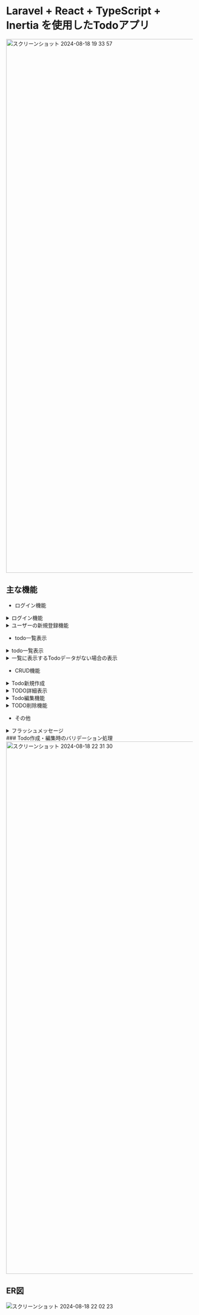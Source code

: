 # Laravel + React + TypeScript + Inertia を使用したTodoアプリ
<img width="1440" alt="スクリーンショット 2024-08-18 19 33 57" src="https://github.com/user-attachments/assets/3f1e9d41-df1f-4157-bbfe-a82a90deb8f8">

## 主な機能
- ログイン機能
<details><summary>ログイン機能</summary>

  ### ユーザーのログインが可能
  <img width="1440" alt="スクリーンショット 2024-08-18 19 51 02" src="https://github.com/user-attachments/assets/1e4f4271-e925-4665-b9ab-5155e5d45d5e">

  <img width="1440" alt="スクリーンショット 2024-08-18 19 58 58" src="https://github.com/user-attachments/assets/54b00625-a585-49f5-a3b9-af3db6d14919">
  </details>
  <details><summary>ユーザーの新規登録機能</summary>

  ### ユーザーの新規登録が可能
 <img width="1437" alt="スクリーンショット 2024-08-18 19 53 29" src="https://github.com/user-attachments/assets/014e947e-812c-448f-ba55-534a47463457">
  </details>

- todo一覧表示
<details><summary>todo一覧表示</summary>

  ### ユーザーが作成したTodoを一覧にて確認可能
  <img width="1440" alt="スクリーンショット 2024-08-18 21 55 05" src="https://github.com/user-attachments/assets/7151084a-6bf4-4001-ab13-568506280bd3">
  </details>
  <details><summary>一覧に表示するTodoデータがない場合の表示</summary>

  ### Todoデータがない場合
  <img width="1434" alt="スクリーンショット 2024-08-18 20 00 59" src="https://github.com/user-attachments/assets/69bdf90b-9dd7-4492-8a5c-f82eaffb0c63">
  </details>


- CRUD機能
<details><summary>Todo新規作成</summary>

  ### TodoをTodo作成モーダルにて作成することが可能
  <img width="1440" alt="スクリーンショット 2024-08-18 20 05 22" src="https://github.com/user-attachments/assets/b17caf46-7737-4466-8bdc-6f694cbf9b97">
  <img width="1440" alt="スクリーンショット 2024-08-18 20 09 33" src="https://github.com/user-attachments/assets/fe7dee1a-954c-4e0b-afbc-79b8151d9896">

  </details>
  <details><summary>TODO詳細表示</summary>

  ### 一覧からTodoのタイトルを押下、詳細ページにてTodo詳細を確認することが可能
  <img width="1440" alt="スクリーンショット 2024-08-18 20 12 15" src="https://github.com/user-attachments/assets/eb86f446-80a6-4245-a74b-b9760eaabde3">

  </details>
  <details><summary>Todo編集機能</summary>

  ### Todoを編集フォームにて編集することが可能
  <img width="1440" alt="スクリーンショット 2024-08-18 20 18 12" src="https://github.com/user-attachments/assets/6ed9def8-7eae-4023-9b21-c5c0dd63ed2f">
  <img width="1440" alt="スクリーンショット 2024-08-18 20 18 46" src="https://github.com/user-attachments/assets/036ae238-cd45-4bd0-ad88-311b1e99668e">

  </details>
  <details><summary>TODO削除機能</summary>

  ### Todoを削除することが可能
  <img width="1437" alt="スクリーンショット 2024-08-18 21 50 35" src="https://github.com/user-attachments/assets/e0fd7129-1967-45eb-9f6f-55e2dac07144">
  <img width="1440" alt="スクリーンショット 2024-08-18 21 50 59" src="https://github.com/user-attachments/assets/c56a429d-5ffe-4915-9446-f0b62eb657a0">

  </details>


- その他
<details><summary>フラッシュメッセージ</summary>

  ### 例外時
  <img width="1437" alt="スクリーンショット 2024-08-18 22 08 51" src="https://github.com/user-attachments/assets/55242c57-07d0-4181-9d84-8db2ca0697ce">

  ### 処理成功時
  <img width="1440" alt="スクリーンショット 2024-08-18 21 46 53" src="https://github.com/user-attachments/assets/b6770fcf-b296-4e59-9fcb-6657e386c421">

  </details>
  ### Todo作成・編集時のバリデーション処理
  <img width="1436" alt="スクリーンショット 2024-08-18 22 31 30" src="https://github.com/user-attachments/assets/f5557edd-97b7-4de4-8974-4f1630350dcf">

  </details>


## ER図
![スクリーンショット 2024-08-18 22 02 23](https://github.com/user-attachments/assets/18fda5e9-bb7e-493f-a086-0218f19cc8d9)

